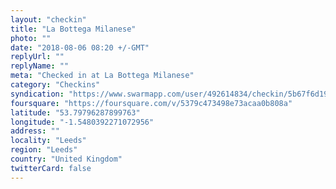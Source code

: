 ```yaml
---
layout: "checkin"
title: "La Bottega Milanese"
photo: ""
date: "2018-08-06 08:20 +/-GMT"
replyUrl: ""
replyName: ""
meta: "Checked in at La Bottega Milanese"
category: "Checkins"
syndication: "https://www.swarmapp.com/user/492614834/checkin/5b67f6d193bd63002cdc7a1a"
foursquare: "https://foursquare.com/v/5379c473498e73acaa0b808a"
latitude: "53.79796287899763"
longitude: "-1.5480392271072956"
address: ""
locality: "Leeds"
region: "Leeds"
country: "United Kingdom"
twitterCard: false
---
```


